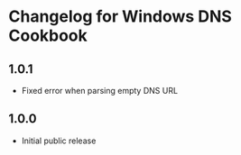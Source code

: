 # Changelog for Windows DNS Cookbook

## 1.0.1

* Fixed error when parsing empty DNS URL

## 1.0.0

* Initial public release
